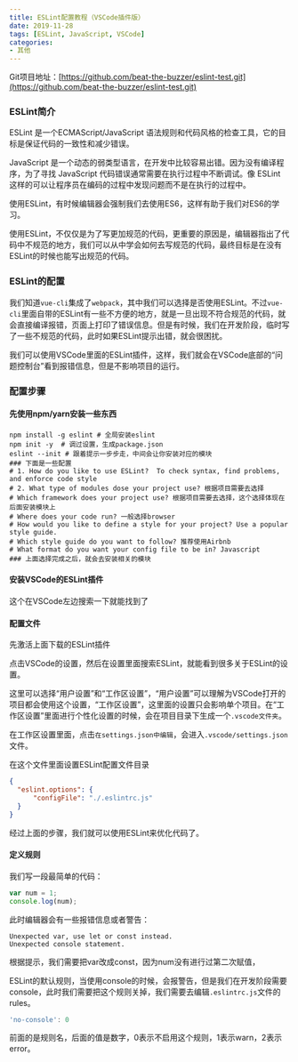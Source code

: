 ```yaml
---
title: ESLint配置教程（VSCode插件版）
date: 2019-11-28
tags: [ESLint, JavaScript, VSCode]
categories: 
- 其他
---
```


Git项目地址：[https://github.com/beat-the-buzzer/eslint-test.git](https://github.com/beat-the-buzzer/eslint-test.git)

### ESLint简介

ESLint 是一个ECMAScript/JavaScript 语法规则和代码风格的检查工具，它的目标是保证代码的一致性和减少错误。

JavaScript 是一个动态的弱类型语言，在开发中比较容易出错。因为没有编译程序，为了寻找 JavaScript 代码错误通常需要在执行过程中不断调试。像 ESLint 这样的可以让程序员在编码的过程中发现问题而不是在执行的过程中。

使用ESLint，有时候编辑器会强制我们去使用ES6，这样有助于我们对ES6的学习。

使用ESLint，不仅仅是为了写更加规范的代码，更重要的原因是，编辑器指出了代码中不规范的地方，我们可以从中学会如何去写规范的代码，最终目标是在没有ESLint的时候也能写出规范的代码。

### ESLint的配置

我们知道`vue-cli`集成了`webpack`，其中我们可以选择是否使用ESLint。不过`vue-cli`里面自带的ESLint有一些不方便的地方，就是一旦出现不符合规范的代码，就会直接编译报错，页面上打印了错误信息。但是有时候，我们在开发阶段，临时写了一些不规范的代码，此时如果ESLint提示出错，就会很困扰。

我们可以使用VSCode里面的ESLint插件，这样，我们就会在VSCode底部的“问题控制台”看到报错信息，但是不影响项目的运行。

### 配置步骤

#### 先使用npm/yarn安装一些东西

```shell
npm install -g eslint # 全局安装eslint
npm init -y  # 调过设置，生成package.json
eslint --init # 跟着提示一步步走，中间会让你安装对应的模块
### 下面是一些配置
# 1. How do you like to use ESLint?  To check syntax, find problems, and enforce code style
# 2. What type of modules dose your project use? 根据项目需要去选择
# Which framework does your project use? 根据项目需要去选择，这个选择体现在后面安装模块上
# Where does your code run? 一般选择browser
# How would you like to define a style for your project? Use a popular style guide.
# Which style guide do you want to follow? 推荐使用Airbnb
# What format do you want your config file to be in? Javascript
### 上面选择完成之后，就会去安装相关的模块
```

#### 安装VSCode的ESLint插件

这个在VSCode左边搜索一下就能找到了

#### 配置文件

先激活上面下载的ESLint插件

点击VSCode的设置，然后在设置里面搜索ESLint，就能看到很多关于ESLint的设置。

这里可以选择“用户设置”和“工作区设置”，“用户设置”可以理解为VSCode打开的项目都会使用这个设置，“工作区设置”，这里面的设置只会影响单个项目。在“工作区设置”里面进行个性化设置的时候，会在项目目录下生成一个`.vscode文件夹`。

在工作区设置里面，点击`在settings.json中编辑`，会进入`.vscode/settings.json`文件。

在这个文件里面设置ESLint配置文件目录

```json
{
  "eslint.options": {
      "configFile": "./.eslintrc.js"
  }
}
```

经过上面的步骤，我们就可以使用ESLint来优化代码了。

#### 定义规则

我们写一段最简单的代码：

```js
var num = 1;
console.log(num);
```

此时编辑器会有一些报错信息或者警告：

```
Unexpected var, use let or const instead.
Unexpected console statement.
```

根据提示，我们需要把var改成const，因为num没有进行过第二次赋值，

ESLint的默认规则，当使用console的时候，会报警告，但是我们在开发阶段需要console，此时我们需要把这个规则关掉，我们需要去编辑`.eslintrc.js`文件的rules。

```js
'no-console': 0
```

前面的是规则名，后面的值是数字，0表示不启用这个规则，1表示warn，2表示error。
